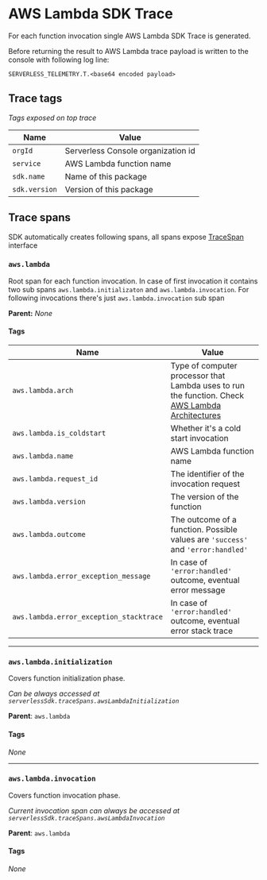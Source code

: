 # AWS Lambda SDK Trace

For each function invocation single AWS Lambda SDK Trace is generated.

Before returning the result to AWS Lambda trace payload is written to the console with following log line:

```
SERVERLESS_TELEMETRY.T.<base64 encoded payload>
```

## Trace tags

_Tags exposed on top trace_

| Name          | Value                              |
| ------------- | ---------------------------------- |
| `orgId`       | Serverless Console organization id |
| `service`     | AWS Lambda function name           |
| `sdk.name`    | Name of this package               |
| `sdk.version` | Version of this package            |

## Trace spans

SDK automatically creates following spans, all spans expose [TraceSpan](trace-span.md) interface

### `aws.lambda`

Root span for each function invocation. In case of first invocation it contains two sub spans `aws.lambda.initializaton` and `aws.lambda.invocation`. For following invocations there's just `aws.lambda.invocation` sub span

**Parent:** _None_

#### Tags

| Name                                    | Value                                                                                                                                                                |
| --------------------------------------- | -------------------------------------------------------------------------------------------------------------------------------------------------------------------- |
| `aws.lambda.arch`                       | Type of computer processor that Lambda uses to run the function. Check [AWS Lambda Architectures](https://docs.aws.amazon.com/lambda/latest/dg/foundation-arch.html) |
| `aws.lambda.is_coldstart`               | Whether it's a cold start invocation                                                                                                                                 |
| `aws.lambda.name`                       | AWS Lambda function name                                                                                                                                             |
| `aws.lambda.request_id`                 | The identifier of the invocation request                                                                                                                             |
| `aws.lambda.version`                    | The version of the function                                                                                                                                          |
| `aws.lambda.outcome`                    | The outcome of a function. Possible values are `'success'` and `'error:handled'`                                                                                     |
| `aws.lambda.error_exception_message`    | In case of `'error:handled'` outcome, eventual error message                                                                                                         |
| `aws.lambda.error_exception_stacktrace` | In case of `'error:handled'` outcome, eventual error stack trace                                                                                                     |

---

### `aws.lambda.initialization`

Covers function initialization phase.

_Can be always accessed at `serverlessSdk.traceSpans.awsLambdaInitialization`_

**Parent**: `aws.lambda`

#### Tags

_None_

---

### `aws.lambda.invocation`

Covers function invocation phase.

_Current invocation span can always be accessed at `serverlessSdk.traceSpans.awsLambdaInvocation`_

**Parent**: `aws.lambda`

#### Tags

_None_
